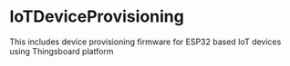 # IoTDeviceProvisioning
This includes device provisioning firmware for ESP32 based IoT devices using Thingsboard platform
